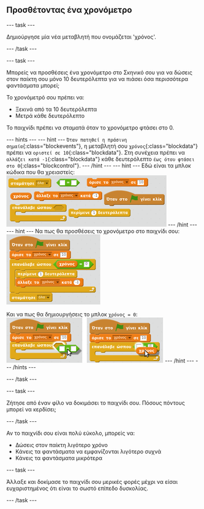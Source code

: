 ## Προσθέτοντας ένα χρονόμετρο

--- task ---

Δημιούργησε μία νέα μεταβλητή που ονομάζεται 'χρόνος'.

--- /task ---

--- task ---

Μπορείς να προσθέσεις ένα χρονόμετρο στο Σκηνικό σου για να δώσεις στον παίκτη σου μόνο 10 δευτερόλεπτα για να πιάσει όσα περισσότερα φαντάσματα μπορεί;

Το χρονόμετρό σου πρέπει να:

+ Ξεκινά από τα 10 δευτερόλεπτα
+ Μετρά κάθε δευτερόλεπτο

Το παιχνίδι πρέπει να σταματά όταν το χρονόμετρο φτάσει στο 0.

--- hints --- --- hint --- `Όταν πατηθεί η πράσινη σημαία`{:class="blockevents"}, η μεταβλητή σου `χρόνος`{:class="blockdata"} πρέπει να `οριστεί σε 10`{:class="blockdata"}. Στη συνέχεια πρέπει να `αλλάζει κατά -1`{:class="blockdata"} κάθε δευτερόλεπτο `έως ότου φτάσει στο 0`{:class="blockcontrol"}. --- /hint --- --- hint --- Εδώ είναι τα μπλοκ κώδικα που θα χρειαστείς: ![screenshot](images/ghost-timer-blocks.png) --- /hint --- --- hint --- Να πως θα προσθέσεις το χρονόμετρο στο παιχνίδι σου: ![screenshot](images/ghost-timer-code.png)

Και να πως θα δημιουργήσεις το μπλοκ `χρόνος = 0`: ![screenshot](images/ghost-timer-help.png) --- /hint --- --- /hints ---

--- /task ---

--- task ---

Ζήτησε από έναν φίλο να δοκιμάσει το παιχνίδι σου. Πόσους πόντους μπορεί να κερδίσει;

--- /task ---

Αν το παιχνίδι σου είναι πολύ εύκολο, μπορείς να:

+ Δώσεις στον παίκτη λιγότερο χρόνο
+ Κάνεις τα φαντάσματα να εμφανίζονται λιγότερο συχνά
+ Κάνεις τα φαντάσματα μικρότερα

--- task ---

Άλλαξε και δοκίμασε το παιχνίδι σου μερικές φορές μέχρι να είσαι ευχαριστημένος ότι είναι το σωστό επίπεδο δυσκολίας.

--- /task ---